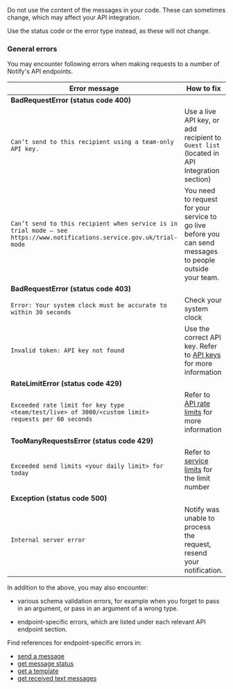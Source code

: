 Do not use the content of the messages in your code. These can sometimes change, which may affect your API integration.

Use the status code or the error type instead, as these will not change.

### General errors

You may encounter following errors when making requests to a number of Notify's API endpoints.

Error message | How to fix
---|---
**BadRequestError (status code 400)**|
`Can’t send to this recipient using a team-only API key.`|Use a live API key, or add recipient to `Guest list` (located in API Integration section)|
`Can’t send to this recipient when service is in trial mode – see https://www.notifications.service.gov.uk/trial-mode`|You need to request for your service to go live before you can send messages to people outside your team.|
**BadRequestError (status code 403)**|
`Error: Your system clock must be accurate to within 30 seconds`|Check your system clock|
`Invalid token: API key not found`|Use the correct API key. Refer to [API keys](#api-keys) for more information|
**RateLimitError (status code 429)**|
`Exceeded rate limit for key type <team/test/live> of 3000/<custom limit> requests per 60 seconds`|Refer to [API rate limits](#rate-limits) for more information|
**TooManyRequestsError (status code 429)**|
`Exceeded send limits <your daily limit> for today`|Refer to [service limits](#daily-limits) for the limit number|
**Exception (status code 500)**|
`Internal server error`|Notify was unable to process the request, resend your notification.|

In addition to the above, you may also encounter:

* various schema validation errors, for example when you forget to pass in an argument, or pass in an argument of a wrong type.

* endpoint-specific errors, which are listed under each relevant API endpoint section.

Find references for endpoint-specific errors in:

- [send a message](#send-a-message)
- [get message status](#get-message-status)
- [get a template](#get-a-template)
- [get received text messages](#get-received-text-messages)